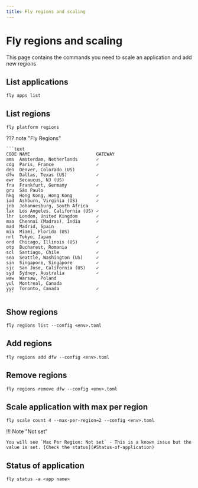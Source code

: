 ```yaml
---
title: Fly regions and scaling
---
```


# Fly regions and scaling

This page contains the commands you need to scale an application and add new regions

## List applications

```shell
fly apps list
```

## List regions

```shell
fly platform regions
```

??? note "Fly Regions"

    ```text
    CODE NAME                         GATEWAY
    ams  Amsterdam, Netherlands       ✓
    cdg  Paris, France                ✓
    den  Denver, Colorado (US)
    dfw  Dallas, Texas (US)           ✓
    ewr  Secaucus, NJ (US)
    fra  Frankfurt, Germany           ✓
    gru  São Paulo
    hkg  Hong Kong, Hong Kong         ✓
    iad  Ashburn, Virginia (US)       ✓
    jnb  Johannesburg, South Africa
    lax  Los Angeles, California (US) ✓
    lhr  London, United Kingdom       ✓
    maa  Chennai (Madras), India      ✓
    mad  Madrid, Spain
    mia  Miami, Florida (US)
    nrt  Tokyo, Japan                 ✓
    ord  Chicago, Illinois (US)       ✓
    otp  Bucharest, Romania
    scl  Santiago, Chile              ✓
    sea  Seattle, Washington (US)     ✓
    sin  Singapore, Singapore         ✓
    sjc  San Jose, California (US)    ✓
    syd  Sydney, Australia            ✓
    waw  Warsaw, Poland
    yul  Montreal, Canada
    yyz  Toronto, Canada              ✓
    ```

## Show regions

```shell
fly regions list --config <env>.toml
```

## Add regions

```shell
fly regions add dfw --config <env>.toml
```

## Remove regions

```shell
fly regions remove dfw --config <env>.toml
```

## Scale application with max per region

```shell
fly scale count 4 --max-per-region=2 --config <env>.toml
```

!!! Note "Not set"

    You will see `Max Per Region: Not set` - This is a known issue but the value is set. [Check the status](#Status-of-application)

## Status of application

```shell
fly status -a <app name>
```
